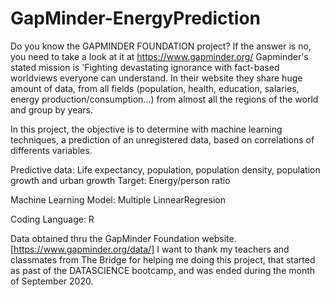 # GapMinder-EnergyPrediction

Do you know the GAPMINDER FOUNDATION project? 
If the answer is no, you need to take a look at it at https://www.gapminder.org/ Gapminder's stated mission is 'Fighting devastating ignorance with fact-based worldviews everyone can understand. In their website they share huge amount of data, from all fields (population, health, education, salaries, energy production/consumption...) from almost all the regions of the world and group by years.

In this project, the objective is to determine with machine learning techniques, a prediction of an unregistered data, based on correlations of differents variables.

  Predictive data: Life expectancy, population, population density, population growth and urban growth
  Target: Energy/person ratio
  
  Machine Learning Model: Multiple LinnearRegresion
  
  Coding Language: R
  
  
Data obtained thru the GapMinder Foundation website. [https://www.gapminder.org/data/]
I want to thank my teachers and classmates from The Bridge for helping me doing this project, that started as past of the DATASCIENCE bootcamp, and was ended during the month of September 2020.
